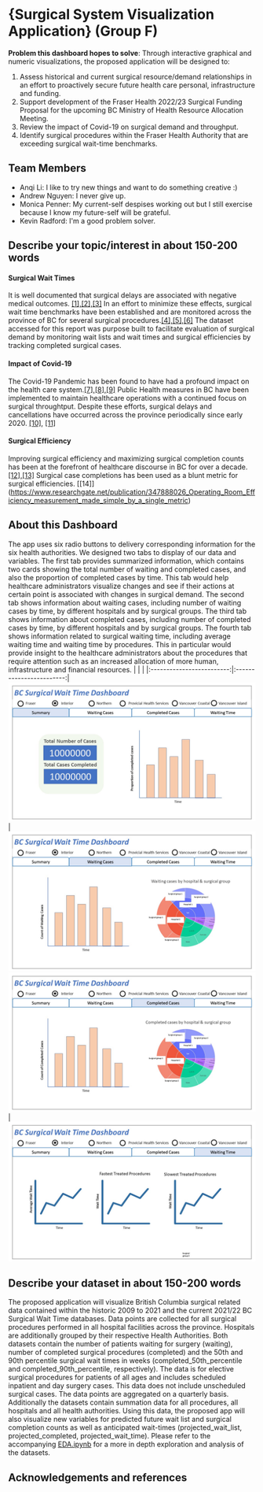 # {Surgical System Visualization Application} (Group F)

**Problem this dashboard hopes to solve**: Through interactive graphical and numeric visualizations, the proposed application will be designed to:  
1) Assess historical and current surgical resource/demand relationships in an effort to proactively secure future health care personal, infrastructure and funding.
2) Support development of the Fraser Health 2022/23 Surgical Funding Proposal for the upcoming BC Ministry of Health Resource Allocation Meeting. 
3) Review the impact of Covid-19 on surgical demand and throughput.   
4) Identify surgical procedures within the Fraser Health Authority that are exceeding surgical wait-time benchmarks.

## Team Members

- Anqi Li: I like to try new things and want to do something creative :)
- Andrew Nguyen: I never give up.
- Monica Penner: My current-self despises working out but I still exercise because I know my future-self will be grateful.
- Kevin Radford: I'm a good problem solver.

## Describe your topic/interest in about 150-200 words

#### Surgical Wait Times
It is well documented that surgical delays are associated with negative medical outcomes. [[1],](https://www.ncbi.nlm.nih.gov/pmc/articles/PMC4582239/)[[2],](https://journals.lww.com/spinejournal/Abstract/2019/04010/Immediate_Versus_Delayed_Surgical_Treatment_of.6.aspx)[[3]](https://www.cmaj.ca/content/182/15/1609.short) In an effort to minimize these effects, surgical wait time benchmarks have been established and are monitored across the province of BC for several surgical procedures.[[4],](https://www2.gov.bc.ca/gov/content/health/accessing-health-care/surgical-wait-times/understanding-wait-times/wait-time-targets)[[5],](https://www.cihi.ca/en/wait-time-metadata)[[6]](https://www.waittimealliance.ca/benchmarks/) The dataset accessed for this report was purpose built to facilitate evaluation of surgical demand by monitoring wait lists and wait times and surgical efficiencies by tracking completed surgical cases. 

#### Impact of Covid-19
The Covid-19 Pandemic has been found to have had a profound impact on the health care system.[[7],](https://www.cihi.ca/en/covid-19-resources/impact-of-covid-19-on-canadas-health-care-systems/the-big-picture)[[8],](https://journals.plos.org/plosone/article?id=10.1371/journal.pone.0253875)[[9]](https://academic.oup.com/intqhc/article/33/1/mzaa158/6018446?login=true)  Public Health measures in BC have been implemented to maintain healthcare operations with a continued focus on surgical throughtput. Despite these efforts, surgical delays and cancellations have occurred across the province periodically since early 2020. [[10]](https://bc.ctvnews.ca/staffing-crisis-forces-reduced-hours-at-b-c-hospitals-cancelled-surgeries-1.5746178), [[11]](https://www2.gov.bc.ca/assets/gov/health/conducting-health-research/surgical-renewal-plan.pdf) 

#### Surgical Efficiency
Improving surgical efficiency and maximizing surgical completion counts has been at the forefront of healthcare discourse in BC for over a decade.[[12],](https://www.doctorsofbc.ca/sites/default/files/enhancingsurgicalcare_web.pdf)[[13]](https://bcpsqc.ca/improve-care/surgery/)  Surgical case completions has been used as a blunt metric for surgical efficiencies. [[14]] (https://www.researchgate.net/publication/347888026_Operating_Room_Efficiency_measurement_made_simple_by_a_single_metric)

## About this Dashboard

The app uses six radio buttons to delivery corresponding information for the six health authorities. We designed two tabs to display of our data and variables. The first tab provides summarized information, which contains two cards showing the total number of waiting and completed cases, and also the proportion of completed cases by time. This tab would help healthcare administrators visualize changes and see if their actions at certain point is associated with changes in surgical demand. The second tab shows information about waiting cases, including number of waiting cases by time, by different hospitals and by surgical groups. The third tab shows information about completed cases, including number of completed cases by time, by different hospitals and by surgical groups. The fourth tab shows information related to surgical waiting time, including average waiting time and waiting time by procedures. This in particular would provide insight to the healthcare administrators about the procedures that require attention such as an increased allocation of more human, infrastructure and financial resources. 
| | |
|:-------------------------:|:------------------------:|
![Tab 1](docs/sketch/Tab1.JPG) | ![Tab 2](docs/sketch/Tab2.JPG)
![Tab 3](docs/sketch/Tab3.JPG) | ![Tab 3](docs/sketch/Tab4.JPG)

## Describe your dataset in about 150-200 words

The proposed application will visualize British Columbia surgical related data contained within the historic 2009 to 2021 and the current 2021/22 BC Surgical Wait Time databases. Data points are collected for all surgical procedures performed in all hospital facilities across the province.  Hospitals are additionally grouped by their respective Health Authorities.  Both datasets contain the number of patients waiting for surgery (waiting), number of completed surgical procedures (completed) and the 50th and 90th percentile surgical wait times in weeks (completed_50th_percentile and completed_90th_percentile, respectively). The data is for elective surgical procedures for patients of all ages and includes scheduled inpatient and day surgery cases. This data does not include unscheduled surgical cases. The data points are aggregated on a quarterly basis. Additionally the datasets contain summation data for all procedures, all hospitals and all health authorities. Using this data, the proposed app will also visualize new variables for predicted future wait list and surgical completion counts as well as anticipated wait-times (projected_wait_list, projected_completed, projected_wait_time).  Please refer to the accompanying [EDA.ipynb](https://github.com/ubco-mds-2021-labs/dashboard1-group-f/blob/main/EDA.ipynb) for a more in depth exploration and analysis of the datasets.

## Acknowledgements and references 

